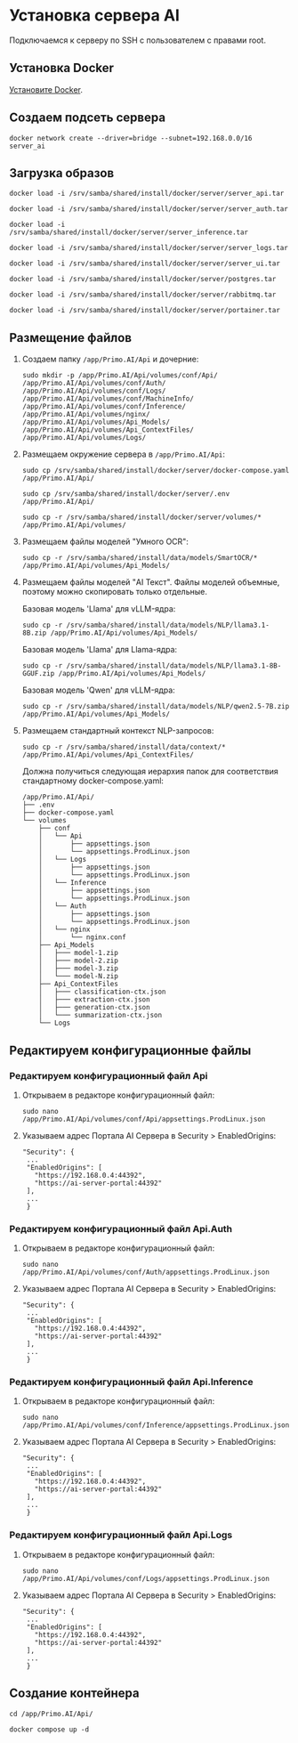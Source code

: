 # Установка сервера AI

Подключаемся к серверу по SSH с пользователем с правами root. 

## Установка Docker

[Установите Docker](https://docs.primo-rpa.ru/primo-rpa/primo-ai-server/installing/linux/installing-docker).

## Создаем подсеть сервера

```
docker network create --driver=bridge --subnet=192.168.0.0/16 server_ai
```

## Загрузка образов

```
docker load -i /srv/samba/shared/install/docker/server/server_api.tar
```
```
docker load -i /srv/samba/shared/install/docker/server/server_auth.tar
```
```
docker load -i /srv/samba/shared/install/docker/server/server_inference.tar
```
```
docker load -i /srv/samba/shared/install/docker/server/server_logs.tar
```
```
docker load -i /srv/samba/shared/install/docker/server/server_ui.tar
```
```
docker load -i /srv/samba/shared/install/docker/server/postgres.tar
```
```
docker load -i /srv/samba/shared/install/docker/server/rabbitmq.tar
```
```
docker load -i /srv/samba/shared/install/docker/server/portainer.tar
```

## Размещение файлов

1. Создаем папку `/app/Primo.AI/Api` и дочерние:
   ```
   sudo mkdir -p /app/Primo.AI/Api/volumes/conf/Api/ /app/Primo.AI/Api/volumes/conf/Auth/ /app/Primo.AI/Api/volumes/conf/Logs/ /app/Primo.AI/Api/volumes/conf/MachineInfo/ /app/Primo.AI/Api/volumes/conf/Inference/ /app/Primo.AI/Api/volumes/nginx/ /app/Primo.AI/Api/volumes/Api_Models/ /app/Primo.AI/Api/volumes/Api_ContextFiles/ /app/Primo.AI/Api/volumes/Logs/ 
   ```
1. Размещаем окружение сервера в `/app/Primo.AI/Api`:
   ```
   sudo cp /srv/samba/shared/install/docker/server/docker-compose.yaml /app/Primo.AI/Api/
   ```
   ```
   sudo cp /srv/samba/shared/install/docker/server/.env /app/Primo.AI/Api/
   ```
   ```
   sudo cp -r /srv/samba/shared/install/docker/server/volumes/* /app/Primo.AI/Api/volumes/
   ```
1. Размещаем файлы моделей "Умного OCR": 
   ```
   sudo cp -r /srv/samba/shared/install/data/models/SmartOCR/* /app/Primo.AI/Api/volumes/Api_Models/
   ```
1. Размещаем файлы моделей "AI Текст". Файлы моделей объемные, поэтому можно скопировать только отдельные.

   Базовая модель 'Llama' для vLLM-ядра:
   ```
   sudo cp -r /srv/samba/shared/install/data/models/NLP/llama3.1-8B.zip /app/Primo.AI/Api/volumes/Api_Models/
   ```
   Базовая модель 'Llama' для Llama-ядра:
   ```
   sudo cp -r /srv/samba/shared/install/data/models/NLP/llama3.1-8B-GGUF.zip /app/Primo.AI/Api/volumes/Api_Models/
   ```
   Базовая модель 'Qwen' для vLLM-ядра:
   ```
   sudo cp -r /srv/samba/shared/install/data/models/NLP/qwen2.5-7B.zip /app/Primo.AI/Api/volumes/Api_Models/
   ```
1. Размещаем стандартный контекст NLP-запросов: 
   ```
   sudo cp -r /srv/samba/shared/install/data/context/* /app/Primo.AI/Api/volumes/Api_ContextFiles/
   ```
   Должна получиться следующая иерархия папок для соответствия стандартному docker-compose.yaml:
   ```
   /app/Primo.AI/Api/
   ├── .env
   ├── docker-compose.yaml
   └── volumes
       ├── conf
       │   └── Api
       │       ├── appsettings.json
       │       └── appsettings.ProdLinux.json
       │   └── Logs
       │       ├── appsettings.json
       │       └── appsettings.ProdLinux.json
       │   └── Inference
       │       ├── appsettings.json
       │       └── appsettings.ProdLinux.json
       │   └── Auth
       │       ├── appsettings.json
       │       └── appsettings.ProdLinux.json
       │   └── nginx
       │       └── nginx.conf
       ├── Api_Models
       │   ├─── model-1.zip
       │   ├─── model-2.zip
       │   ├─── model-3.zip
       │   └─── model-N.zip
       ├── Api_ContextFiles
       │   ├─── classification-ctx.json
       │   ├─── extraction-ctx.json
       │   ├─── generation-ctx.json
       │   └─── summarization-ctx.json
       └── Logs
   ```
## Редактируем конфигурационные файлы

### Редактируем конфигурационный файл Api

1. Открываем в редакторе конфигурационный файл:
   ```
   sudo nano /app/Primo.AI/Api/volumes/conf/Api/appsettings.ProdLinux.json
   ```
1. Указываем адрес Портала AI Сервера в Security > EnabledOrigins:
   ```
   "Security": {
    ...
    "EnabledOrigins": [
      "https://192.168.0.4:44392", 
      "https://ai-server-portal:44392"
    ],	
    ...
	}
	```
   
### Редактируем конфигурационный файл Api.Auth

1. Открываем в редакторе конфигурационный файл:
   ```
   sudo nano /app/Primo.AI/Api/volumes/conf/Auth/appsettings.ProdLinux.json
   ```
1. Указываем адрес Портала AI Сервера в Security > EnabledOrigins:
   ```
   "Security": {
    ...
    "EnabledOrigins": [
      "https://192.168.0.4:44392", 
      "https://ai-server-portal:44392"
    ],	
    ...
	}
	```   

### Редактируем конфигурационный файл Api.Inference

1. Открываем в редакторе конфигурационный файл:
   ```
   sudo nano /app/Primo.AI/Api/volumes/conf/Inference/appsettings.ProdLinux.json
   ```
   
1. Указываем адрес Портала AI Сервера в Security > EnabledOrigins:
   ```
   "Security": {
    ...
    "EnabledOrigins": [
      "https://192.168.0.4:44392", 
      "https://ai-server-portal:44392"
    ],	
    ...
	}
	```
   
### Редактируем конфигурационный файл Api.Logs

1. Открываем в редакторе конфигурационный файл:
   ```
   sudo nano /app/Primo.AI/Api/volumes/conf/Logs/appsettings.ProdLinux.json
   ```
1. Указываем адрес Портала AI Сервера в Security > EnabledOrigins:
   ```
   "Security": {
    ...
    "EnabledOrigins": [
      "https://192.168.0.4:44392", 
      "https://ai-server-portal:44392"
    ],	
    ...
	}
	```
   
   

   
## Создание контейнера

   ```
   cd /app/Primo.AI/Api/
   ```
   ```
   docker compose up -d
   ```
